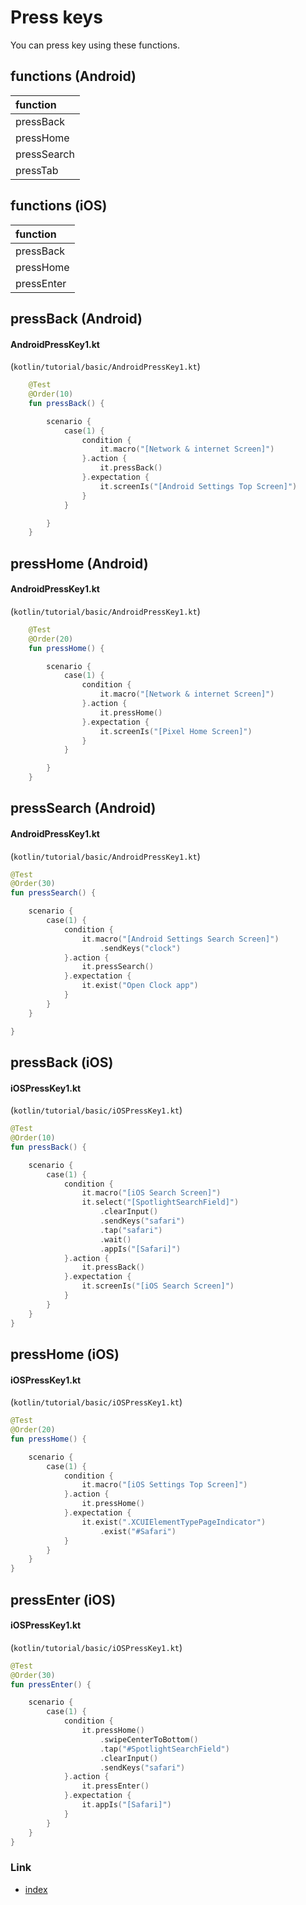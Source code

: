 # Press keys

You can press key using these functions.

## functions (Android)

| function    |
|:------------|
| pressBack   |
| pressHome   |
| pressSearch |
| pressTab    |

## functions (iOS)

| function   |
|:-----------|
| pressBack  |
| pressHome  |
| pressEnter |

## pressBack (Android)

#### AndroidPressKey1.kt

(`kotlin/tutorial/basic/AndroidPressKey1.kt`)

```kotlin
    @Test
    @Order(10)
    fun pressBack() {

        scenario {
            case(1) {
                condition {
                    it.macro("[Network & internet Screen]")
                }.action {
                    it.pressBack()
                }.expectation {
                    it.screenIs("[Android Settings Top Screen]")
                }
            }

        }
    }
```

## pressHome (Android)

#### AndroidPressKey1.kt

(`kotlin/tutorial/basic/AndroidPressKey1.kt`)

```kotlin
    @Test
    @Order(20)
    fun pressHome() {

        scenario {
            case(1) {
                condition {
                    it.macro("[Network & internet Screen]")
                }.action {
                    it.pressHome()
                }.expectation {
                    it.screenIs("[Pixel Home Screen]")
                }
            }

        }
    }
```

## pressSearch (Android)

#### AndroidPressKey1.kt

(`kotlin/tutorial/basic/AndroidPressKey1.kt`)

```kotlin
@Test
@Order(30)
fun pressSearch() {

    scenario {
        case(1) {
            condition {
                it.macro("[Android Settings Search Screen]")
                    .sendKeys("clock")
            }.action {
                it.pressSearch()
            }.expectation {
                it.exist("Open Clock app")
            }
        }
    }

}
```

## pressBack (iOS)

#### iOSPressKey1.kt

(`kotlin/tutorial/basic/iOSPressKey1.kt`)

```kotlin
@Test
@Order(10)
fun pressBack() {

    scenario {
        case(1) {
            condition {
                it.macro("[iOS Search Screen]")
                it.select("[SpotlightSearchField]")
                    .clearInput()
                    .sendKeys("safari")
                    .tap("safari")
                    .wait()
                    .appIs("[Safari]")
            }.action {
                it.pressBack()
            }.expectation {
                it.screenIs("[iOS Search Screen]")
            }
        }
    }
}
```

## pressHome (iOS)

#### iOSPressKey1.kt

(`kotlin/tutorial/basic/iOSPressKey1.kt`)

```kotlin
@Test
@Order(20)
fun pressHome() {

    scenario {
        case(1) {
            condition {
                it.macro("[iOS Settings Top Screen]")
            }.action {
                it.pressHome()
            }.expectation {
                it.exist(".XCUIElementTypePageIndicator")
                    .exist("#Safari")
            }
        }
    }
}
```

## pressEnter (iOS)

#### iOSPressKey1.kt

(`kotlin/tutorial/basic/iOSPressKey1.kt`)

```kotlin
@Test
@Order(30)
fun pressEnter() {

    scenario {
        case(1) {
            condition {
                it.pressHome()
                    .swipeCenterToBottom()
                    .tap("#SpotlightSearchField")
                    .clearInput()
                    .sendKeys("safari")
            }.action {
                it.pressEnter()
            }.expectation {
                it.appIs("[Safari]")
            }
        }
    }
}
```

### Link

- [index](../../../index.md)
